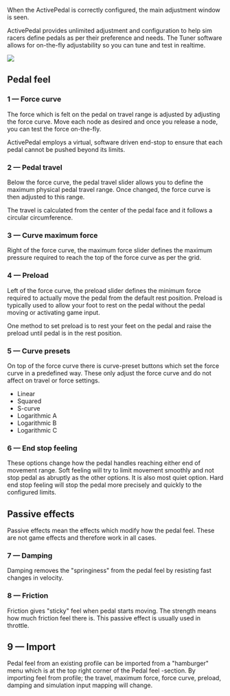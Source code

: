 When the ActivePedal is correctly configured, the main adjustment window is seen.

ActivePedal provides unlimited adjustment and configuration to help sim racers define pedals as per their preference and needs. The Tuner software allows for on-the-fly adjustability so you can tune and test in realtime.

![](../../ActivePedal/Software/assets/pedal_feel.png)

## Pedal feel

### 1 — Force curve

The force which is felt on the pedal on travel range is adjusted by adjusting the force curve. Move each node as desired and once you release a node, you can test the force on-the-fly.

ActivePedal employs a virtual, software driven end-stop to ensure that each pedal cannot be pushed beyond its limits.

### 2 — Pedal travel

Below the force curve, the pedal travel slider allows you to define the maximum physical pedal travel range. Once changed, the force curve is then adjusted to this range.

The travel is calculated from the center of the pedal face and it follows a circular circumference.

### 3 — Curve maximum force

Right of the force curve, the maximum force slider defines the maximum pressure required to reach the top of the force curve as per the grid.

### 4 — Preload

Left of the force curve, the preload slider defines the minimum force required to actually move the pedal from the default rest position. Preload is typically used to allow your foot to rest on the pedal without the pedal moving or activating game input.

One method to set preload is to rest your feet on the pedal and raise the preload until pedal is in the rest position.

### 5 — Curve presets

On top of the force curve there is curve-preset buttons which set the force curve in a predefined way. These only adjust the force curve and do not affect on travel or force settings.

- Linear
- Squared
- S-curve
- Logarithmic A
- Logarithmic B
- Logarithmic C

### 6 — End stop feeling

These options change how the pedal handles reaching either end of movement range. Soft feeling will try to limit movement smoothly and not stop pedal as abruptly as the other options. It is also most quiet option. Hard end stop feeling will stop the pedal more precisely and quickly to the configured limits. 

## Passive effects

Passive effects mean the effects which modify how the pedal feel. These are not game effects and therefore work in all cases.

### 7 — Damping

Damping removes the "springiness" from the pedal feel by resisting fast changes in velocity.

### 8 — Friction

Friction gives "sticky" feel when pedal starts moving. The strength means how much friction feel there is. This passive effect is usually used in throttle.

## 9 — Import

Pedal feel from an existing profile can be imported from a "hamburger" menu which is at the top right corner of the Pedal feel -section. By importing feel from profile; the travel, maximum force, force curve, preload, damping and simulation input mapping will change.
